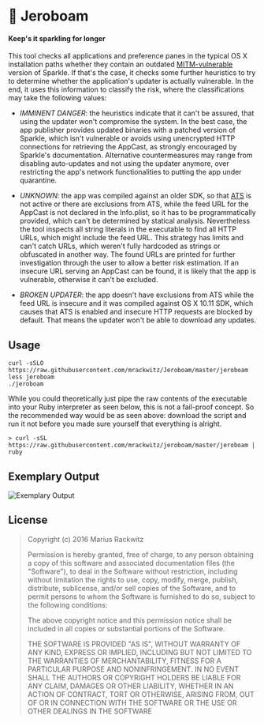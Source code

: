  🍾 Jeroboam
============

#### Keep's it sparkling for longer

This tool checks all applications and preference panes in the typical OS X
installation paths whether they contain an outdated [MITM-vulnerable][1]
version of Sparkle.
If that's the case, it checks some further heuristics to try to determine
whether the application's updater is actually vulnerable.
In the end, it uses this information to classify the risk, where the
classifications may take the following values:

* *IMMINENT DANGER*: the heuristics indicate that it can't be assured, that
  using the updater won't compromise the system.
  In the best case, the app publisher provides updated binaries with a patched
  version of Sparkle, which isn't vulnerable or avoids using unencrypted
  HTTP connections for retrieving the AppCast, as strongly encouraged by
  Sparkle's documentation.
  Alternative countermeasures may range from disabling auto-updates and not
  using the updater anymore, over restricting the app's network functionalities
  to putting the app under quarantine.

* *UNKNOWN*: the app was compiled against an older SDK, so that [ATS][2] is not
  active or there are exclusions from ATS, while the feed URL for the AppCast
  is not declared in the Info.plist, so it has to be programmatically provided,
  which can't be determined by statical analysis. Nevertheless the tool
  inspects all string literals in the executable to find all HTTP URLs, which
  might include the feed URL. This strategy has limits and can't catch URLs,
  which weren't fully hardcoded as strings or obfuscated in another way. The
  found URLs are printed for further investigation through the user to allow a
  better risk estimation. If an insecure URL serving an AppCast can be found,
  it is likely that the app is vulnerable, otherwise it can't be excluded.

* *BROKEN UPDATER*: the app doesn't have exclusions from ATS while the feed
  URL is insecure and it was compiled against OS X 10.11 SDK, which causes that
  ATS is enabled and insecure HTTP requests are blocked by default. That means
  the updater won't be able to download any updates.


## Usage

```
curl -sSLO https://raw.githubusercontent.com/mrackwitz/Jeroboam/master/jeroboam
less jeroboam
./jeroboam
```

While you could theoretically just pipe the raw contents of the executable into
your Ruby interpreter as seen below, this is not a fail-proof concept.
So the recommended way would be as seen above: download the script and run it
not before you made sure yourself that everything is alright.

```shell
> curl -sSL https://raw.githubusercontent.com/mrackwitz/jeroboam/master/jeroboam | ruby
```

## Exemplary Output

![Exemplary Output](https://raw.github.com/mrackwitz/jeroboam/assets/output.png)

## License

>Copyright (c) 2016 Marius Rackwitz
>
>Permission is hereby granted, free of charge, to any person obtaining a copy of this software and associated documentation files (the "Software"), to deal in the Software without restriction, including without limitation the rights to use, copy, modify, merge, publish, distribute, sublicense, and/or sell copies of the Software, and to permit persons to whom the Software is furnished to do so, subject to the following conditions:
>
>The above copyright notice and this permission notice shall be included in all copies or substantial portions of the Software.
>
>THE SOFTWARE IS PROVIDED "AS IS", WITHOUT WARRANTY OF ANY KIND, EXPRESS OR IMPLIED, INCLUDING BUT NOT LIMITED TO THE WARRANTIES OF MERCHANTABILITY, FITNESS FOR A PARTICULAR PURPOSE AND NONINFRINGEMENT. IN NO EVENT SHALL THE AUTHORS OR COPYRIGHT HOLDERS BE LIABLE FOR ANY CLAIM, DAMAGES OR OTHER LIABILITY, WHETHER IN AN ACTION OF CONTRACT, TORT OR OTHERWISE, ARISING FROM, OUT OF OR IN CONNECTION WITH THE SOFTWARE OR THE USE OR OTHER DEALINGS IN THE SOFTWARE

[1]: https://sparkle-project.org/documentation/security/
[2]: https://developer.apple.com/library/prerelease/mac/technotes/App-Transport-Security-Technote/